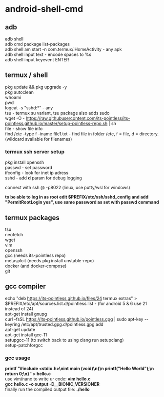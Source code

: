 # android-shell-cmd

## adb
adb shell  
adb cmd package list-packages  
adb shell am start -n com.termux/.HomeActivity - any apk  
adb shell input text <text> - encode spaces to %s  
adb shell input keyevent ENTER  

## termux / shell
pkg update && pkg upgrade -y  
pkg autoclean  
whoami  
pwd  
logcat -s "sshd:*" - any  
tsu - termux su variant, tsu package also adds sudo  
wget -O - https://raw.githubusercontent.com/its-pointless/its-pointless.github.io/master/setup-pointless-repo.sh | sh  
file <file> - show file info  
find /etc -type f -iname file1.txt - find file in folder /etc, f = file, d = directory. (wildcard available for filenames)  

### termux ssh server setup
pkg install openssh  
passwd - set password  
ifconfig - look for inet ip adress  
sshd - add **d** param for debug logging  

connect with ssh <username>@<ipadress> -p8022 (linux, use putty/wsl for windows)  
  
**to be able to log in as root edit $PREFIX/etc/ssh/sshd_config and add "PermitRootLogin yes", use same password as set with passwd command**

## termux packages
tsu  
neofetch  
wget  
vim  
openssh  
gcc (needs its-pointless repo)  
metasploit (needs pkg install unstable-repo)  
docker (and docker-compose)  
git  

## gcc compiler
echo "deb https://its-pointless.github.io/files/24 termux extras" > $PREFIX/etc/apt/sources.list.d/pointless.list - (for android 5 & 6 use 21 instead of 24)  
apt-get install gnupg  
curl -fsSL https://its-pointless.github.io/pointless.gpg | sudo apt-key --keyring /etc/apt/trusted.gpg.d/pointless.gpg add  
apt-get update  
apt-get install gcc-11  
setupgcc-11 (to switch back to using clang run setupclang)  
setup-patchforgcc  

### gcc usage
**printf "#include <stdio.h>\nint main (void)\n{\n  printf(\"Hello World\");\n  return 0;\n}" > hello.c**  
use vim/nano to write ur code: **vim hello.c**  
**gcc hello.c -o output -D__BIONIC_VERSIONER**  
finally run the compiled output file: **./hello**  
